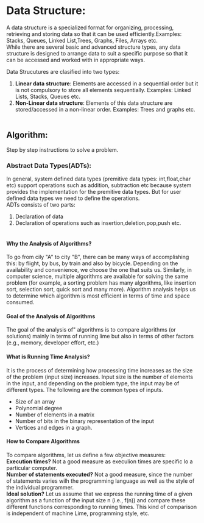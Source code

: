 # Data Structure:
A data structure is a specialized format for organizing, processing, retrieving and storing data so that it can be used efficiently.Examples: Stacks, Queues, Linked List,Trees, Graphs, Files, Arrays etc. <br>
While there are several basic and advanced structure types, any data structure is designed to arrange data to suit a specific purpose so that it can be accessed and worked with in appropriate ways. <br>

Data Strucutures are clasified into two types:
  1. <b>Linear data structure</b>: Elements are accessed in a sequential order but it is not compulsory to store all elements sequentially. Examples: Linked Lists, Stacks, Queues etc.
  2. <b>Non-Linear data structure</b>: Elements of this data structure are stored/accessed in a non-linear order. Examples: Trees and graphs etc.
<br><br>

## Algorithm:
Step by step instructions to solve a problem.

### Abstract Data Types(ADTs):
In general, system defined data types (premitive data types: int,float,char etc) support operations such as addition, subtraction etc because system provides the implementation for the premitive data types. But for user defined data types we need to define the operations.<br>
ADTs consists of two parts:
1. Declaration of data
2. Declaration of operations such as insertion,deletion,pop,push etc.
<br><br>

#### Why the Analysis of Algorithms? 
To go from cily "A" to city "B", there can be many ways of accomplishing this: by flight, by bus, by train and also by bicycle. Depending on the availability and convenience, we choose the one that suits us. Similarly, in computer science, multiple algorithms are  available for solving the same problem (for example, a sorting problem has many algorithms, like insertion sort, selection sort, quick sort and many more). Algorithm analysis helps us to determine which algorithm is most efficient in terms of time and space consumed. 

#### Goal of the Analysis of Algorithms 
The goal of the analysis of" algorithms is to compare algorithms (or solutions) mainly in terms of running lime but also in terms of other factors (e.g., memory, developer effort, etc.) 

#### What is Running Time Analysis? 
It is the process of determining how processing time increases as the size of the problem (input size) increases. Input size is the number of elements in the input, and depending on the problem type, the input may be of different types. The following are the common types of inputs. 
  * Size of an array 
  * Polynomial degree 
  * Number of elements in a matrix 
  * Number of bits in the binary representation of the input 
  * Vertices and edges in a graph. 
  
#### How to Compare Algorithms 
To compare algorithms, let us define a few objective measures:<br> 
<b>Execution times?</b> Not a good measure as execulion times are specific lo a particular computer. <br>
<b>Number of statements executed?</b> Not a good measure, since the number of statements varies wilh the programming language as well as the style of the individual programmer. <br>
<b>Ideal solution?</b> Let us assume that we express the running time of a given algorithm as a function of the input size n (i.e., f(n)) and compare these different functions corresponding to running times. This kind of comparison is independent of machine Lime, programming style, etc. 



 

